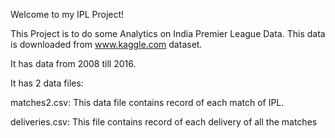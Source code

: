 Welcome to my IPL Project!

This Project is to do some Analytics on India Premier League Data. This data is downloaded from www.kaggle.com dataset.

It has data from 2008 till 2016.

It has 2 data files:

matches2.csv: This data file contains record of each match of IPL.

deliveries.csv: This file contains record of each delivery of all the matches
